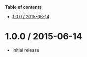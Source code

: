 <!-- START doctoc generated TOC please keep comment here to allow auto update -->
<!-- DON'T EDIT THIS SECTION, INSTEAD RE-RUN doctoc TO UPDATE -->
**Table of contents**

- [1.0.0 / 2015-06-14](#100--2015-06-14)

<!-- END doctoc generated TOC please keep comment here to allow auto update -->

1.0.0 / 2015-06-14
==================

  * Initial release
